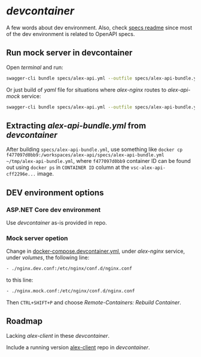 # _devcontainer_

A few words about dev environment. Also, check [specs readme](../specs/README.md) since most of the dev environment is related to OpenAPI specs.

## Run mock server in devcontainer

Open _terminal_ and run:

```bash
swagger-cli bundle specs/alex-api.yml --outfile specs/alex-api-bundle.yml --type yaml && open-api-mocker -s specs/alex-api-bundle.yml -w
```

Or just build of _yaml_ file for situations where _alex-nginx_ routes to _alex-api-mock_ service:

```bash
swagger-cli bundle specs/alex-api.yml --outfile specs/alex-api-bundle.yml --type yaml
```

## Extracting _alex-api-bundle.yml_ from _devcontainer_

After building `specs/alex-api-bundle.yml`, use something like `docker cp f477097d0bb9:/workspaces/alex-api/specs/alex-api-bundle.yml ~/tmp/alex-api-bundle.yml`, where `f477097d0bb9` container ID can be found out using `docker ps` in `CONTAINER ID` column at the `vsc-alex-api-cff2296e...` image.

## DEV environment options

### ASP.NET Core dev environment

Use _devcontainer_ as-is provided in repo.

### Mock server opetion

Change in [docker-compose.devcontainer.yml](docker-compose.devcontainer.yml), under _alex-nginx_ service, under _volumes_, the following line:

```bash
- ./nginx.dev.conf:/etc/nginx/conf.d/nginx.conf
```

to this line:

```bash
- ./nginx.mock.conf:/etc/nginx/conf.d/nginx.conf
```

Then `CTRL+SHIFT+P` and choose _Remote-Containers: Rebuild Container_.

## Roadmap

Lacking _alex-client_ in these _devcontainer_.

Include a running version [alex-client](https://github.com/code4romania/alex-client) repo in _devcontainer_.
